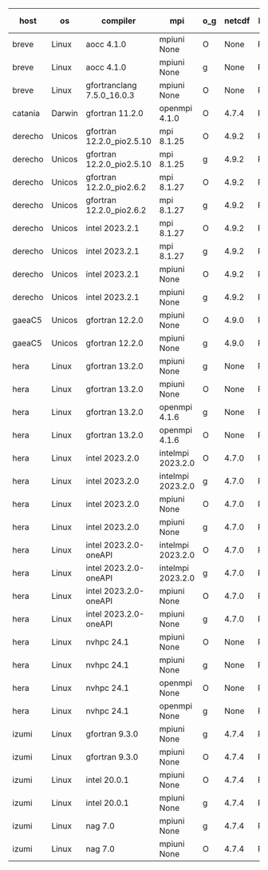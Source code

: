 

| host     | os       | compiler                              | mpi                      | o_g        | netcdf        | build       | u_pass          | u_fail          | s_pass            | s_fail            | e_pass             | e_fail             | nuopc_pass       | nuopc_fail       | artifacts link          |
|----------|----------|---------------------------------------|--------------------------|------------|---------------|-------------|-----------------|-----------------|-------------------|-------------------|--------------------|--------------------|------------------|------------------|-------------------------|
| breve | Linux | aocc 4.1.0 | mpiuni None  | O | None  | PASS | 12415 | 26 | 8 | 0 | 44 | 0 | None | None | <a href="https://github.com/esmf-org/esmf-test-artifacts/tree/4332a3bb1ed45e836d3a1cc55e96b671973935df/develop/aocc/4.1.0/O/mpiuni/None" target="_blank">4332a3b</a> | 
| breve | Linux | aocc 4.1.0 | mpiuni None  | g | None  | PASS | 12415 | 26 | 8 | 0 | 44 | 0 | None | None | <a href="https://github.com/esmf-org/esmf-test-artifacts/tree/86b2283117587122c2adaaf8879fc924b56d9525/develop/aocc/4.1.0/g/mpiuni/None" target="_blank">86b2283</a> | 
| breve | Linux | gfortranclang 7.5.0_16.0.3 | mpiuni None  | O | None  | PASS | 12441 | 0 | 8 | 0 | 44 | 0 | None | None | <a href="https://github.com/esmf-org/esmf-test-artifacts/tree/70a329c35d597d17e7469316932d63f4fb4d995a/develop/gfortranclang/7.5.0_16.0.3/O/mpiuni/None" target="_blank">70a329c</a> | 
| catania | Darwin | gfortran 11.2.0 | openmpi 4.1.0  | O | 4.7.4  | PASS | 14106 | 3 | 50 | 0 | 81 | 0 | 51 | 0 | <a href="https://github.com/esmf-org/esmf-test-artifacts/tree/ec48d158bba45feead6b5e77d1cb6966eac08d7d/develop/gfortran/11.2.0/O/openmpi/4.1.0" target="_blank">ec48d15</a> | 
| derecho | Unicos | gfortran 12.2.0_pio2.5.10 | mpi 8.1.25  | O | 4.9.2  | PASS | None | None | None | None | None | None | None | None | <a href="https://github.com/esmf-org/esmf-test-artifacts/tree/f7726f855061f9d795bb498c22db3386cc40e08b/develop/gfortran/12.2.0_pio2.5.10/O/mpi/8.1.25" target="_blank">f7726f8</a> | 
| derecho | Unicos | gfortran 12.2.0_pio2.5.10 | mpi 8.1.25  | g | 4.9.2  | PASS | None | None | None | None | None | None | None | None | <a href="https://github.com/esmf-org/esmf-test-artifacts/tree/c519a7edbbe4bbd33d75811c3110286f6d61cad5/develop/gfortran/12.2.0_pio2.5.10/g/mpi/8.1.25" target="_blank">c519a7e</a> | 
| derecho | Unicos | gfortran 12.2.0_pio2.6.2 | mpi 8.1.27  | O | 4.9.2  | PASS | None | None | None | None | None | None | None | None | <a href="https://github.com/esmf-org/esmf-test-artifacts/tree/dc16b108ebeb7151e8b0533be9bc11163b3480e2/develop/gfortran/12.2.0_pio2.6.2/O/mpi/8.1.27" target="_blank">dc16b10</a> | 
| derecho | Unicos | gfortran 12.2.0_pio2.6.2 | mpi 8.1.27  | g | 4.9.2  | PASS | None | None | None | None | None | None | None | None | <a href="https://github.com/esmf-org/esmf-test-artifacts/tree/26641961eb4ae2efdc9e42f566150af83be1c142/develop/gfortran/12.2.0_pio2.6.2/g/mpi/8.1.27" target="_blank">2664196</a> | 
| derecho | Unicos | intel 2023.2.1 | mpi 8.1.27  | O | 4.9.2  | PASS | None | None | None | None | None | None | None | None | <a href="https://github.com/esmf-org/esmf-test-artifacts/tree/b0170bda9b83dee2bae3b0e46f0111f2af12f76a/develop/intel/2023.2.1/O/mpi/8.1.27" target="_blank">b0170bd</a> | 
| derecho | Unicos | intel 2023.2.1 | mpi 8.1.27  | g | 4.9.2  | PASS | None | None | None | None | None | None | None | None | <a href="https://github.com/esmf-org/esmf-test-artifacts/tree/f50c4d7e324e1617bd900f8d6c393363c2dddab3/develop/intel/2023.2.1/g/mpi/8.1.27" target="_blank">f50c4d7</a> | 
| derecho | Unicos | intel 2023.2.1 | mpiuni None  | O | 4.9.2  | PASS | None | None | None | None | None | None | None | None | <a href="https://github.com/esmf-org/esmf-test-artifacts/tree/2f2f3182c47ef79ca40919eede14fb83951c41bf/develop/intel/2023.2.1/O/mpiuni/None" target="_blank">2f2f318</a> | 
| derecho | Unicos | intel 2023.2.1 | mpiuni None  | g | 4.9.2  | PASS | None | None | None | None | None | None | None | None | <a href="https://github.com/esmf-org/esmf-test-artifacts/tree/369ebb77971cea4d3e2e3233b6d927e333eb238c/develop/intel/2023.2.1/g/mpiuni/None" target="_blank">369ebb7</a> | 
| gaeaC5 | Unicos | gfortran 12.2.0 | mpiuni None  | O | 4.9.0  | PASS | None | None | None | None | None | None | None | None | <a href="https://github.com/esmf-org/esmf-test-artifacts/tree/64117240c6725229793e1b8c19165feb0e80b9a2/develop/gfortran/12.2.0/O/mpiuni/None" target="_blank">6411724</a> | 
| gaeaC5 | Unicos | gfortran 12.2.0 | mpiuni None  | g | 4.9.0  | PASS | None | None | None | None | None | None | None | None | <a href="https://github.com/esmf-org/esmf-test-artifacts/tree/dd4a465bdbc34044965742f3509977ed1705b75d/develop/gfortran/12.2.0/g/mpiuni/None" target="_blank">dd4a465</a> | 
| hera | Linux | gfortran 13.2.0 | mpiuni None  | g | None  | PASS | 12441 | 0 | 8 | 0 | 44 | 0 | None | None | <a href="https://github.com/esmf-org/esmf-test-artifacts/tree/080b58fce78756cb4e194308d121720a1d53a4f9/develop/gfortran/13.2.0/g/mpiuni/None" target="_blank">080b58f</a> | 
| hera | Linux | gfortran 13.2.0 | mpiuni None  | O | None  | PASS | 12441 | 0 | 8 | 0 | 44 | 0 | None | None | <a href="https://github.com/esmf-org/esmf-test-artifacts/tree/3ce2b67ebba4f9a6f4c107323c97496bfd1301f4/develop/gfortran/13.2.0/O/mpiuni/None" target="_blank">3ce2b67</a> | 
| hera | Linux | gfortran 13.2.0 | openmpi 4.1.6  | g | None  | PASS | None | None | None | None | None | None | None | None | <a href="https://github.com/esmf-org/esmf-test-artifacts/tree/6eb8290033fa3bc70d59bd2abee8ab08d1dcb40f/develop/gfortran/13.2.0/g/openmpi/4.1.6" target="_blank">6eb8290</a> | 
| hera | Linux | gfortran 13.2.0 | openmpi 4.1.6  | O | None  | PASS | None | None | None | None | None | None | None | None | <a href="https://github.com/esmf-org/esmf-test-artifacts/tree/223f2bfe7013b54a275c8a4bcee9facb964b2a6c/develop/gfortran/13.2.0/O/openmpi/4.1.6" target="_blank">223f2bf</a> | 
| hera | Linux | intel 2023.2.0 | intelmpi 2023.2.0  | O | 4.7.0  | PASS | None | None | None | None | None | None | None | None | <a href="https://github.com/esmf-org/esmf-test-artifacts/tree/b4564195e1f00c43e02168602054854d9be0cb35/develop/intel/2023.2.0/O/intelmpi/2023.2.0" target="_blank">b456419</a> | 
| hera | Linux | intel 2023.2.0 | intelmpi 2023.2.0  | g | 4.7.0  | PASS | None | None | None | None | None | None | None | None | <a href="https://github.com/esmf-org/esmf-test-artifacts/tree/aa7a31e12b9e82bd0b6c389b5505a4a572a29f5c/develop/intel/2023.2.0/g/intelmpi/2023.2.0" target="_blank">aa7a31e</a> | 
| hera | Linux | intel 2023.2.0 | mpiuni None  | O | 4.7.0  | PASS | 12441 | 0 | 8 | 0 | 44 | 0 | None | None | <a href="https://github.com/esmf-org/esmf-test-artifacts/tree/f49298b8a8982813191348b2567fb8b9a5f020f6/develop/intel/2023.2.0/O/mpiuni/None" target="_blank">f49298b</a> | 
| hera | Linux | intel 2023.2.0 | mpiuni None  | g | 4.7.0  | PASS | 12441 | 0 | 8 | 0 | 44 | 0 | None | None | <a href="https://github.com/esmf-org/esmf-test-artifacts/tree/d2e61524debbb1dd84ab3f2995303931eb00dfea/develop/intel/2023.2.0/g/mpiuni/None" target="_blank">d2e6152</a> | 
| hera | Linux | intel 2023.2.0-oneAPI | intelmpi 2023.2.0  | O | 4.7.0  | PASS | None | None | None | None | None | None | None | None | <a href="https://github.com/esmf-org/esmf-test-artifacts/tree/0e99fc2ef1ab1cdf5a80abb3c2017af32e0e38a9/develop/intel/2023.2.0-oneAPI/O/intelmpi/2023.2.0" target="_blank">0e99fc2</a> | 
| hera | Linux | intel 2023.2.0-oneAPI | intelmpi 2023.2.0  | g | 4.7.0  | PASS | None | None | None | None | None | None | None | None | <a href="https://github.com/esmf-org/esmf-test-artifacts/tree/11eca612b5161217483538b1ac23beb4c944037c/develop/intel/2023.2.0-oneAPI/g/intelmpi/2023.2.0" target="_blank">11eca61</a> | 
| hera | Linux | intel 2023.2.0-oneAPI | mpiuni None  | O | 4.7.0  | PASS | 12441 | 0 | 8 | 0 | 44 | 0 | None | None | <a href="https://github.com/esmf-org/esmf-test-artifacts/tree/0c977b3615c5405e9a5b574daf721faf8f40b89e/develop/intel/2023.2.0-oneAPI/O/mpiuni/None" target="_blank">0c977b3</a> | 
| hera | Linux | intel 2023.2.0-oneAPI | mpiuni None  | g | 4.7.0  | PASS | 12441 | 0 | 8 | 0 | 44 | 0 | None | None | <a href="https://github.com/esmf-org/esmf-test-artifacts/tree/a7742926e637b447199a487cef557453f3b3413c/develop/intel/2023.2.0-oneAPI/g/mpiuni/None" target="_blank">a774292</a> | 
| hera | Linux | nvhpc 24.1 | mpiuni None  | O | None  | PASS | None | None | None | None | None | None | None | None | <a href="https://github.com/esmf-org/esmf-test-artifacts/tree/dd6cf207e2fe70c35655b893c1ecbb81f818cc3b/develop/nvhpc/24.1/O/mpiuni/None" target="_blank">dd6cf20</a> | 
| hera | Linux | nvhpc 24.1 | mpiuni None  | g | None  | PASS | None | None | None | None | None | None | None | None | <a href="https://github.com/esmf-org/esmf-test-artifacts/tree/2355aa1f9bc117a60ef26d245d6eb0f7f0e5f287/develop/nvhpc/24.1/g/mpiuni/None" target="_blank">2355aa1</a> | 
| hera | Linux | nvhpc 24.1 | openmpi None  | O | None  | PASS | None | None | None | None | None | None | None | None | <a href="https://github.com/esmf-org/esmf-test-artifacts/tree/599dfd1fee1a588ccac5e87c59a9f94a7128f576/develop/nvhpc/24.1/O/openmpi/None" target="_blank">599dfd1</a> | 
| hera | Linux | nvhpc 24.1 | openmpi None  | g | None  | PASS | None | None | None | None | None | None | None | None | <a href="https://github.com/esmf-org/esmf-test-artifacts/tree/b8411448df83c78945a5b490bf1590173f8c87d6/develop/nvhpc/24.1/g/openmpi/None" target="_blank">b841144</a> | 
| izumi | Linux | gfortran 9.3.0 | mpiuni None  | g | 4.7.4  | PASS | None | None | None | None | None | None | None | None | <a href="https://github.com/esmf-org/esmf-test-artifacts/tree/5b7507443dc26fe37447dbddc768cfb050cbb2cf/develop/gfortran/9.3.0/g/mpiuni/None" target="_blank">5b75074</a> | 
| izumi | Linux | gfortran 9.3.0 | mpiuni None  | O | 4.7.4  | PASS | None | None | None | None | None | None | None | None | <a href="https://github.com/esmf-org/esmf-test-artifacts/tree/bff2255f1157962c0c175c4ea87016f386343c4e/develop/gfortran/9.3.0/O/mpiuni/None" target="_blank">bff2255</a> | 
| izumi | Linux | intel 20.0.1 | mpiuni None  | O | 4.7.4  | PASS | None | None | None | None | None | None | None | None | <a href="https://github.com/esmf-org/esmf-test-artifacts/tree/44aebb53902773c279d3b200e7a2bb4d4d97090b/develop/intel/20.0.1/O/mpiuni/None" target="_blank">44aebb5</a> | 
| izumi | Linux | intel 20.0.1 | mpiuni None  | g | 4.7.4  | PASS | None | None | None | None | None | None | None | None | <a href="https://github.com/esmf-org/esmf-test-artifacts/tree/f8eeab791200849d3b4f516fa5cb13728485b13e/develop/intel/20.0.1/g/mpiuni/None" target="_blank">f8eeab7</a> | 
| izumi | Linux | nag 7.0 | mpiuni None  | g | 4.7.4  | PASS | None | None | None | None | None | None | None | None | <a href="https://github.com/esmf-org/esmf-test-artifacts/tree/91d8d77aa57e986dc2bd133679cd2fa9a8579203/develop/nag/7.0/g/mpiuni/None" target="_blank">91d8d77</a> | 
| izumi | Linux | nag 7.0 | mpiuni None  | O | 4.7.4  | PASS | None | None | None | None | None | None | None | None | <a href="https://github.com/esmf-org/esmf-test-artifacts/tree/7a8b443f4736c0d119ae262ee0236dca09cec030/develop/nag/7.0/O/mpiuni/None" target="_blank">7a8b443</a> | 
